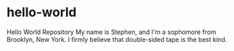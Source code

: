 # hello-world
Hello World Repository
My name is Stephen, and I'm a sophomore from Brooklyn, New York. 
I firmly believe that double-sided tape is the best kind.
